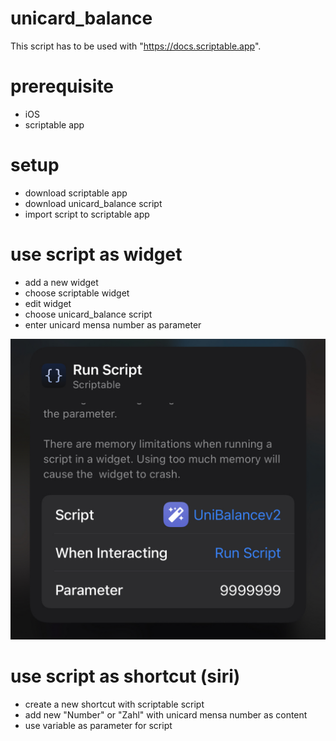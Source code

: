 # unicard_balance
This script has to be used with "https://docs.scriptable.app".

# prerequisite
-	iOS
-	scriptable app

# setup
- download scriptable app
- download unicard_balance script
- import script to scriptable app

# use script as widget
- add a new widget
- choose scriptable widget
- edit widget
- choose unicard_balance script
- enter unicard mensa number as parameter

![Example](https://github.com/apoc-dev/unicard_balance/blob/91982c00af3e9f43b8777768360ba38a1aa0d6f2/example.jpeg)

# use script as shortcut (siri)
- create a new shortcut with scriptable script
- add new "Number" or "Zahl" with unicard mensa number as content
- use variable as parameter for script
